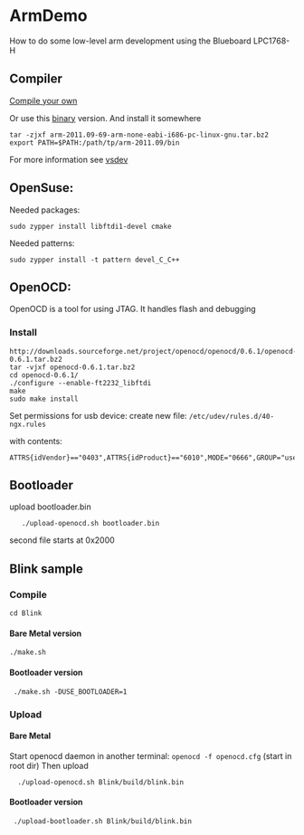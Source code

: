 # ArmDemo

How to do some low-level arm development using the Blueboard LPC1768-H

## Compiler


[Compile your own](http://www.arklyffe.com/main/2010/08/29/arm-gcc-toolchain-build/ )


Or use this [binary](https://sourcery.mentor.com/GNUToolchain/package9740/public/arm-none-eabi/arm-2011.09-69-arm-none-eabi-i686-pc-linux-gnu.tar.bz2) version.
And install it somewhere

	tar -zjxf arm-2011.09-69-arm-none-eabi-i686-pc-linux-gnu.tar.bz2
	export PATH=$PATH:/path/tp/arm-2011.09/bin

For more information see [vsdev][vsdev]

## OpenSuse:

Needed packages:

    sudo zypper install libftdi1-devel cmake

Needed patterns:

	sudo zypper install -t pattern devel_C_C++


## OpenOCD:

OpenOCD is a tool for using JTAG. It handles flash and debugging

### Install

	http://downloads.sourceforge.net/project/openocd/openocd/0.6.1/openocd-0.6.1.tar.bz2
	tar -vjxf openocd-0.6.1.tar.bz2
	cd openocd-0.6.1/
	./configure --enable-ft2232_libftdi
	make
	sudo make install

Set permissions for usb device:
create new file: `/etc/udev/rules.d/40-ngx.rules`

with contents:

	ATTRS{idVendor}=="0403",ATTRS{idProduct}=="6010",MODE="0666",GROUP="users"


## Bootloader

upload bootloader.bin

       ./upload-openocd.sh bootloader.bin

second file starts at 0x2000

## Blink sample

### Compile

    cd Blink

#### Bare Metal version

    ./make.sh

#### Bootloader version

     ./make.sh -DUSE_BOOTLOADER=1

### Upload

#### Bare Metal

Start openocd daemon in another terminal: `openocd -f openocd.cfg` (start in
root dir)
Then upload
      
      ./upload-openocd.sh Blink/build/blink.bin

#### Bootloader version

     ./upload-bootloader.sh Blink/build/blink.bin


[vsdev]: http://dev.frozeneskimo.com/notes/cortex_cmsis/
